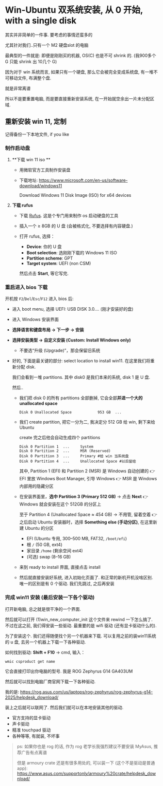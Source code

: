 # Win-Ubuntu 双系统安装, 从 0 开始, with a single disk

其实并非简单的一件事. 要考虑的事情还蛮多的

尤其针对我们..只有一个 M2 硬盘slot 的电脑

最典型的一件就是: 即便是刚刚买的机器, OS(C) 也是不可 shrink 的. (我900多个G 只能 shrink 出 10几个 G)

因为对于 win 系统而言, 如果只有一个硬盘, 那么它会被完全变成系统盘, 有一堆不可移动文件, 布满整个盘.

就是非常离谱



所以不是要重置电脑, 而是要直接重新安装系统, 在一开始就空余出一片未分配区域.

## 重新安装 win 11, 定制

记得备份一下本地文件, if you like

### 制作启动盘

1. **下载 win 11 iso **

   - 用微软官方工具制作安装盘

   - 下载地址: https://www.microsoft.com/en-us/software-download/windows11

     Download Windows 11 Disk Image (ISO) for x64 devices

2. **下载 rufus**

   - 下载 [Rufus](https://rufus.ie/). 这是个专门用来制作 os 启动硬盘的工具

   - 插入一个 ≥ 8GB 的 U 盘 (会被格式化, 不要选择有内容硬盘.) 

   - 打开 rufus, 选择：

     - **Device**: 你的 U 盘
     - **Boot selection**: 选刚刚下载的 Windows 11 ISO
     - **Partition scheme**: GPT
     - **Target system**: UEFI (non CSM)

     然后点击 **Start**, 等它写完.



### 重启进入 bios 下载

开机按 `F2`/`Del`/`Esc`/`F12` 进入 bios 后:

- 进入 boot menu, 选择 UEFI: USB DISK 3.0…. (刚才安装好的盘)
- 进入 Windows 安装界面
- **选择语言和键盘布局 → 下一步 → 安装**
- **选择安装类型 → 自定义安装 (Custom: Install Windows only)**
  - 不要选“升级 (Upgrade)”，那会保留旧系统

- 好的, 下面是最关键的部分: select location to install win11. 在这里我们将重新分配 disk.

  我们会看到一堆 partitions. 其中 disk0 是我们本来的系统, disk 1 是 U 盘.

  然后.. 

  - 我们把 disk 0 的所有 partitions 全部删掉, 它会全部**并进一个大的 unallocated space**

    ```
    Disk 0 Unallocated Space 			953 GB	...
    ```

  - 我们 create partition, 把它一分为二, 我决定分 512 GB 给 win, 剩下来给 Ubuntu

    create 完之后他会自动生成四个 partitions

    ```
    Disk 0 Partition 1	...		System
    Disk 0 Partition 2	...		MSR (Reserved)
    Disk 0 Partition 3 	...		Primary	#给 win 当系统盘
    Disk 0 Partition 4	...		Unallocated Space #以后留给
    ```

    其中, Partition 1 (EFI) 和 Partition 2 (MSR) 是 Windows 自动创建的
     👉 EFI 里放 Windows Boot Manager, 引导 Windows
     👉 MSR 是 Windows 内部用的隐藏分区

  - 在安装界面里，**选中 Partition 3 (Primary 512 GB)** → 点击 **Next**
     👉 Windows 就会安装在这个 512GB 的分区上

    至于 Partition 4 (Unallocated Space ≈ 454 GB) → 不用管, 留着空着
     👉 之后启动 Ubuntu 安装器时，选择 **Something else (手动分区)**, 在这里新建 Ubuntu 的分区

    - EFI (Ubuntu 专用, 300–500 MB, FAT32, `/boot/efi`)
    - 根 `/` (50 GB, ext4)
    - 家目录 `/home` (剩余空间 ext4)
    - (可选) swap (8–16 GB)

  - 来到 ready to install 界面, 直接点击 install

  - 然后就直接安装好系统, 进入初始化页面了. 和正常的新机开机没啥区别. 唯一的区别是有 0 个驱动. 我们先跳过, 之后再安装



### 完成 win11 安装 (最后安装一下各个驱动)

打开新电脑, 总之就是很干净的一个界面.

然后就可以打开 (1)win_new_computer_init 这个文件来 rewind 一下怎么搞了. 不过在这之前, 我们得安装一些驱动. 最重要的是 wifi 驱动 (还有显卡驱动什么的). 

为了安装这个. 我们还得随便找个另一个机器来下载. 可以复用之前的装win11系统的 u 盘, 去另一个机器上下载一下各种驱动.

如何找到驱动: **Shift + F10** → cmd, 输入：

```
wmic csproduct get name
```

它会直接打印出你电脑的型号. 我是 ROG Zephyrus G14 GA403UM

然后就可以找到电脑厂商官网下载一下各种驱动. 

我的是: https://rog.asus.com/us/laptops/rog-zephyrus/rog-zephyrus-g14-2025/helpdesk_download/



装上之后就可以联网了. 然后我们就可以在本地安装其他的驱动.

- 官方支持的显卡驱动
- 声卡驱动
- 精准 touchpad 驱动
- 各种等等, 有就装, 不坏事

>  ps: 如果你也是 rog 的话, 作为 rog 老学长我强烈建议不要安装 MyAsus, 推荐广告有点离谱
>
> 但是 armoury crate 还是有很多用处的, 可以装一下 (这个不是驱动是普通app): https://www.asus.com/supportonly/armoury%20crate/helpdesk_download/



